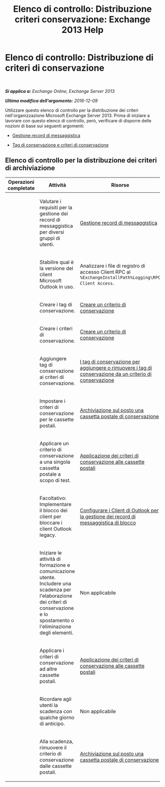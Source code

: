 ﻿---
title: 'Elenco di controllo: Distribuzione criteri conservazione: Exchange 2013 Help'
TOCTitle: 'Elenco di controllo: Distribuzione di criteri di conservazione'
ms:assetid: 59e299fd-b6a8-48f5-88ae-dc20dbe32e90
ms:mtpsurl: https://technet.microsoft.com/it-it/library/Ee364743(v=EXCHG.150)
ms:contentKeyID: 50480723
ms.date: 05/22/2018
mtps_version: v=EXCHG.150
ms.translationtype: MT
---

# Elenco di controllo: Distribuzione di criteri di conservazione

 

_**Si applica a:** Exchange Online, Exchange Server 2013_

_**Ultima modifica dell'argomento:** 2016-12-09_

Utilizzare questo elenco di controllo per la distribuzione dei criteri nell'organizzazione Microsoft Exchange Server 2013. Prima di iniziare a lavorare con questo elenco di controllo, però, verificare di disporre delle nozioni di base sui seguenti argomenti:

  - [Gestione record di messaggistica](https://docs.microsoft.com/it-it/exchange/security-and-compliance/messaging-records-management/messaging-records-management)

  - [Tag di conservazione e criteri di conservazione](https://docs.microsoft.com/it-it/exchange/security-and-compliance/messaging-records-management/retention-tags-and-policies)

## Elenco di controllo per la distribuzione dei criteri di archiviazione


<table>
<colgroup>
<col style="width: 33%" />
<col style="width: 33%" />
<col style="width: 33%" />
</colgroup>
<thead>
<tr class="header">
<th>Operazioni completate</th>
<th>Attività</th>
<th>Risorse</th>
</tr>
</thead>
<tbody>
<tr class="odd">
<td><p> </p></td>
<td><p>Valutare i requisiti per la gestione dei record di messaggistica per diversi gruppi di utenti.</p></td>
<td><p><a href="https://docs.microsoft.com/it-it/exchange/security-and-compliance/messaging-records-management/messaging-records-management">Gestione record di messaggistica</a></p></td>
</tr>
<tr class="even">
<td><p><strong> </strong></p></td>
<td><p>Stabilire qual è la versione del client Microsoft Outlook in uso.</p></td>
<td><p>Analizzare i file di registro di accesso Client RPC al <code>%ExchangeInstallPath%Logging\RPC Client Access</code>.</p></td>
</tr>
<tr class="odd">
<td><p> </p></td>
<td><p>Creare i tag di conservazione.</p></td>
<td><p><a href="https://docs.microsoft.com/it-it/exchange/security-and-compliance/messaging-records-management/create-a-retention-policy">Creare un criterio di conservazione</a></p></td>
</tr>
<tr class="even">
<td><p><strong> </strong></p></td>
<td><p>Creare i criteri di conservazione.</p></td>
<td><p><a href="https://docs.microsoft.com/it-it/exchange/security-and-compliance/messaging-records-management/create-a-retention-policy">Creare un criterio di conservazione</a></p></td>
</tr>
<tr class="odd">
<td><p> </p></td>
<td><p>Aggiungere tag di conservazione ai criteri di conservazione.</p></td>
<td><p><a href="https://docs.microsoft.com/it-it/exchange/security-and-compliance/messaging-records-management/add-or-remove-retention-tags">I tag di conservazione per aggiungere o rimuovere i tag di conservazione da un criterio di conservazione</a></p></td>
</tr>
<tr class="even">
<td><p><strong> </strong></p></td>
<td><p>Impostare i criteri di conservazione per le cassette postali.</p></td>
<td><p><a href="https://docs.microsoft.com/it-it/exchange/security-and-compliance/messaging-records-management/mailbox-retention-hold">Archiviazione sul posto una cassetta postale di conservazione</a></p></td>
</tr>
<tr class="odd">
<td><p> </p></td>
<td><p>Applicare un criterio di conservazione a una singola cassetta postale a scopo di test.</p></td>
<td><p><a href="https://docs.microsoft.com/it-it/exchange/security-and-compliance/messaging-records-management/apply-retention-policy">Applicazione dei criteri di conservazione alle cassette postali</a></p></td>
</tr>
<tr class="even">
<td><p><strong> </strong></p></td>
<td><p>Facoltativo: Implementare il blocco dei client per bloccare i client Outlook legacy.</p></td>
<td><p><a href="configure-outlook-client-blocking-exchange-2013-help.md">Configurare i Client di Outlook per la gestione dei record di messaggistica di blocco</a></p></td>
</tr>
<tr class="odd">
<td><p> </p></td>
<td><p>Iniziare le attività di formazione e comunicazione utente. Includere una scadenza per l'elaborazione dei criteri di conservazione e lo spostamento o l'eliminazione degli elementi.</p></td>
<td><p>Non applicabile</p></td>
</tr>
<tr class="even">
<td><p><strong> </strong></p></td>
<td><p>Applicare i criteri di conservazione ad altre cassette postali.</p></td>
<td><p><a href="https://docs.microsoft.com/it-it/exchange/security-and-compliance/messaging-records-management/apply-retention-policy">Applicazione dei criteri di conservazione alle cassette postali</a></p></td>
</tr>
<tr class="odd">
<td><p> </p></td>
<td><p>Ricordare agli utenti la scadenza con qualche giorno di anticipo.</p></td>
<td><p>Non applicabile</p></td>
</tr>
<tr class="even">
<td><p><strong> </strong></p></td>
<td><p>Alla scadenza, rimuovere il criterio di conservazione dalle cassette postali.</p></td>
<td><p><a href="https://docs.microsoft.com/it-it/exchange/security-and-compliance/messaging-records-management/mailbox-retention-hold">Archiviazione sul posto una cassetta postale di conservazione</a></p></td>
</tr>
</tbody>
</table>

